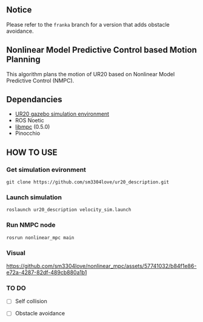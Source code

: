 ## Notice
Please refer to the ```franka``` branch for a version that adds obstacle avoidance.


## Nonlinear Model Predictive Control based Motion Planning 
This algorithm plans the motion of UR20 based on Nonlinear Model Predictive Control (NMPC).

## Dependancies
* [UR20 gazebo simulation environment](https://github.com/sm3304love/ur20_description)
* ROS Noetic
* [libmpc](https://github.com/nicolapiccinelli/libmpc) (0.5.0)
* Pinocchio 

## HOW TO USE
### Get simulation evironment
```
git clone https://github.com/sm3304love/ur20_description.git
```
### Launch simulation
```
roslaunch ur20_description velocity_sim.launch
```
### Run NMPC node
```
rosrun nonlinear_mpc main
```

### Visual

https://github.com/sm3304love/nonlinear_mpc/assets/57741032/b84f1e86-e72a-4287-82df-489cb880a1b1

### TO DO
- [ ] Self collision
- [ ] Obstacle avoidance

